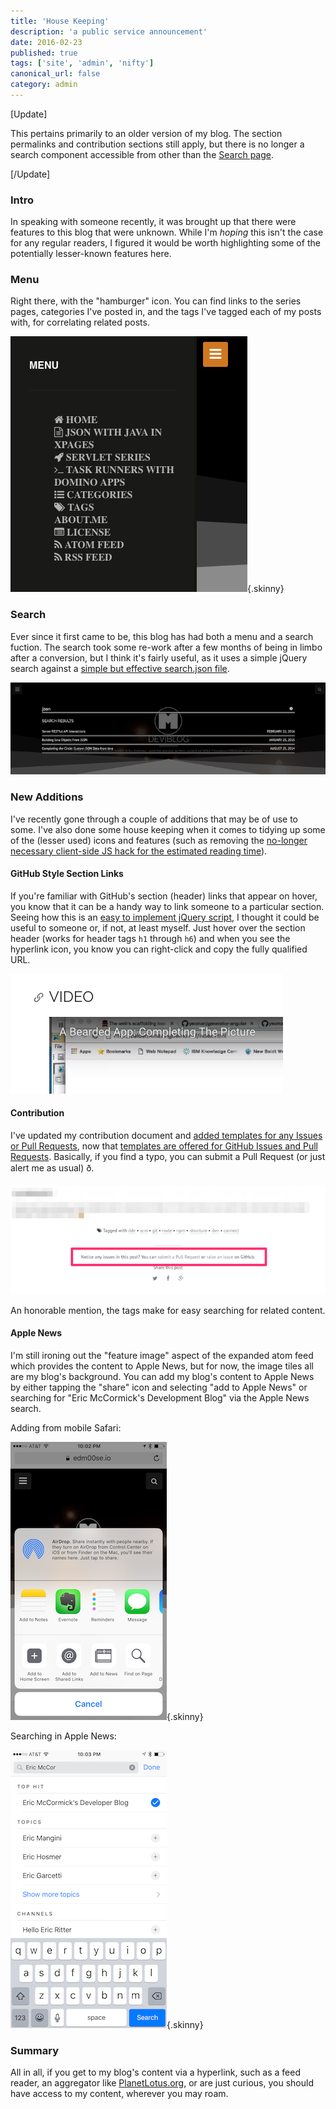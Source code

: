 ```yaml
---
title: 'House Keeping'
description: 'a public service announcement'
date: 2016-02-23
published: true
tags: ['site', 'admin', 'nifty']
canonical_url: false
category: admin
---
```


[Update]

This pertains primarily to an older version of my blog. The section permalinks and contribution sections still apply, but there is no longer a search component accessible from other than the [Search page](/search/).

[/Update]

### Intro
In speaking with someone recently, it was brought up that there were features to this blog that were unknown. While I'm _hoping_ this isn't the case for any regular readers, I figured it would be worth highlighting some of the potentially lesser-known features here.

### Menu
Right there, with the "hamburger" icon. You can find links to the series pages, categories I've posted in, and the tags I've tagged each of my posts with, for correlating related posts.

![mmm... hamburgers](./images/blog_psa/blogMenu.png){.skinny}

### Search
Ever since it first came to be, this blog has had both a menu and a search fuction. The search took some re-work after a few months of being in limbo after a conversion, but I think it's fairly useful, as it uses a simple jQuery search against a [simple but effective search.json file](/search.json).

![a simple yet effective search mechanism in a convenient overlay](./images/blog_psa/blogSearch.png)

### New Additions
I've recently gone through a couple of additions that may be of use to some. I've also done some house keeping when it comes to tidying up some of the (lesser used) icons and features (such as removing the [no-longer necessary client-side JS hack for the estimated reading time](https://github.com/edm00se/DevBlog/issues/3)).

#### GitHub Style Section Links
If you're familiar with GitHub's section (header) links that appear on hover, you know that it can be a handy way to link someone to a particular section. Seeing how this is an [easy to implement jQuery script](https://github.com/edm00se/DevBlog/commit/b5037217e7e46c7e4a377c2e8009147e3c7eec91#diff-1), I thought it could be useful to someone or, if not, at least myself. Just hover over the section header (works for header tags `h1` through `h6`) and when you see the hyperlink icon, you know you can right-click and copy the fully qualified URL.

![styled after GitHub](./images/blog_psa/GitHubStyleSectionLinks.png)

#### Contribution

I've updated my contribution document and [added templates for any Issues or Pull Requests](https://github.com/edm00se/DevBlog/commit/3e370c64dc7856e852360522f457765e555e701c), now that [templates are offered for GitHub Issues and Pull Requests](https://github.com/blog/2111-issue-and-pull-request-templates). Basically, if you find a typo, you can submit a Pull Request (or just alert me as usual) ð.

![now people don't have to comment on my typos, they can fix them for me!](./images/blog_psa/findSomething.png)

An honorable mention, the tags make for easy searching for related content.

#### Apple News
I'm still ironing out the "feature image" aspect of the expanded atom feed which provides the content to Apple News, but for now, the image tiles all are my blog's background. You can add my blog's content to Apple News by either tapping the "share" icon and selecting "add to Apple News" or searching for "Eric McCormick's Development Blog" via the Apple News search.

Adding from mobile Safari:

![adding from the iOS mobile Safari sharing screen](./images/blog_psa/addToNews.png){.skinny}

Searching in Apple News:

![stay with me now!](./images/blog_psa/appleNewsSearch.png){.skinny}

### Summary
All in all, if you get to my blog's content via a hyperlink, such as a feed reader, an aggregator like [PlanetLotus.org](https://planetlotus.org/), or are just curious, you should have access to my content, wherever you may roam.
